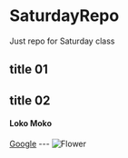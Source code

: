 # SaturdayRepo
Just repo for Saturday class
## title 01
## title 02
#### Loko Moko
[Google](https://www.google.com/) ---
![Flower](https://cdn.britannica.com/s:1500x700,q:85/84/73184-004-E5A450B5/Sunflower-field-Fargo-North-Dakota.jpg)
